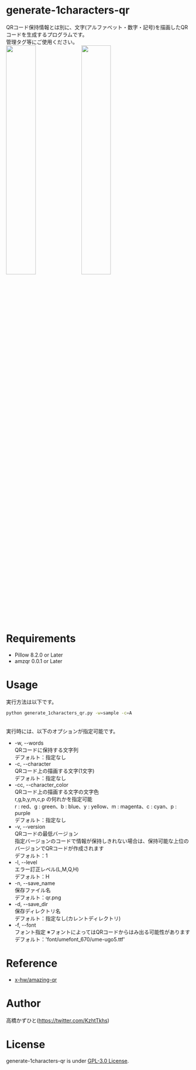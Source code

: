 # generate-1characters-qr
QRコード保持情報とは別に、文字(アルファベット・数字・記号)を描画したQRコードを生成するプログラムです。<br>
管理タグ等にご使用ください。<br>
<img src="https://user-images.githubusercontent.com/37477845/122433251-02fa3a80-cfd1-11eb-9c6c-a85354465338.png" width="40%"> <img src="https://user-images.githubusercontent.com/37477845/122433246-01c90d80-cfd1-11eb-9e83-cb416a690b66.png" width="40%"> 

# Requirements
* Pillow 8.2.0 or Later
* amzqr 0.0.1 or Later

# Usage
実行方法は以下です。<br>
```bash
python generate_1characters_qr.py -w=sample -c=A
```
<br>
実行時には、以下のオプションが指定可能です。

* -w, --words<br>
QRコードに保持する文字列<br>
デフォルト：指定なし
* -c, --character<br>
QRコード上の描画する文字(1文字)<br>
デフォルト：指定なし
* -cc, --character_color<br>
QRコード上の描画する文字の文字色<br>r,g,b,y,m,c,p の何れかを指定可能<br>r : red、g : green、b : blue、y : yellow、m : magenta、c : cyan、p : purple<br>
デフォルト：指定なし
* -v, --version<br>
QRコードの最低バージョン<br>指定バージョンのコードで情報が保持しきれない場合は、保持可能な上位のバージョンでQRコードが作成されます<br>
デフォルト：1
* -l, --level<br>
エラー訂正レベル(L,M,Q,H)<br>
デフォルト：H
* -n, --save_name<br>
保存ファイル名<br>
デフォルト：qr.png
* -d, --save_dir<br>
保存ディレクトリ名<br>
デフォルト：指定なし(カレントディレクトリ)
* -f, --font<br>
フォント指定 ※フォントによってはQRコードからはみ出る可能性があります<br>
デフォルト：'font/umefont_670/ume-ugo5.ttf'

# Reference
* [x-hw/amazing-qr](https://github.com/x-hw/amazing-qr)

# Author
高橋かずひと(https://twitter.com/KzhtTkhs)
 
# License 
generate-1characters-qr is under [GPL-3.0 License](LICENSE).
